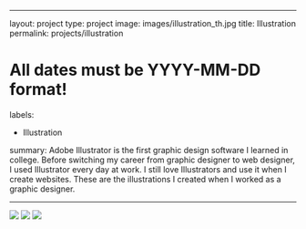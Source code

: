 ---
layout: project
type: project
image: images/illustration_th.jpg
title: Illustration
permalink: projects/illustration
# All dates must be YYYY-MM-DD format!
labels:
  - Illustration

summary: Adobe Illustrator is the first graphic design software I learned in college. Before switching my career from graphic designer to web designer, I used Illustrator every day at work. I still love Illustrators and use it when I create websites. These are the illustrations I created when I worked as a graphic designer.   

<hr>

<img class="ui image" src="{{ site.baseurl }}/images/sushi.jpg">

<img class="ui image" src="{{ site.baseurl }}/images/RedWatch.jpg">

<img class="ui image" src="{{ site.baseurl }}/images/waterfront.jpg"> 



